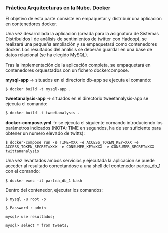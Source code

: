 ### Práctica Arquitecturas en la Nube. Docker

El objetivo de esta parte consiste en empaquetar y distribuir una aplicación en
contenedores docker.

Una vez desarrollada la aplicación (creada para la asignatura de Sistemas Distribuidos I de análisis de sentimientos de twitter con Hadoop), se realizará una pequeña ampliación y
se empaquetará como contenedores docker. Los resultados del
análisis se deberán guardar en una base de datos relacional (se ha elegido MySQL).

Tras la implementación de la aplicación completa, se empaquetará en contenedores orquestados con un fichero dockercompose.

**mysql-app** &rarr; situados en el directorio db-app se ejecuta el comando:


    $ docker build -t mysql-app .


**tweetanalysis-app** &rarr; situados en el directorio tweetanalysis-app se ejecuta el comando:


    $ docker build -t tweetanalysis .


**docker-compose.yml** &rarr; se ejecuta el siguiente comando introduciendo los parámetros indicados (NOTA: TIME en segundos, ha de ser suficiente para obtener un numero elevado de twitts):


    $ docker-compose run -e TIME=XXX -e ACCESS_TOKEN_KEY=XXX -e ACCESS_TOKEN_SECRET=XXX -e CONSUMER_KEY=XXX -e CONSUMER_SECRET=XXX twittananalysis

Una vez levantados ambos servicios y ejecutada la aplicacion se puede acceder al resultado conectandose a una shell del contenedor partea_db_1 con el comando:


    $ docker exec -it partea_db_1 bash

Dentro del contenedor, ejecutar los comandos:

    $ mysql -u root -p

    $ Password : admin

    mysql> use resultados;

    mysql> select * from tweets;
